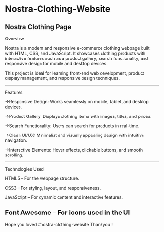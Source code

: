 # Nostra-Clothing-Website

Nostra Clothing Page
---

Overview

Nostra is a modern and responsive e-commerce clothing webpage built with HTML, CSS, and JavaScript. It showcases clothing products with interactive features such as a product gallery, search functionality, and responsive design for mobile and desktop devices.

This project is ideal for learning front-end web development, product display management, and responsive design techniques.

---

Features

->Responsive Design: Works seamlessly on mobile, tablet, and desktop devices.

->Product Gallery: Displays clothing items with images, titles, and prices.

->Search Functionality: Users can search for products in real-time.

->Clean UI/UX: Minimalist and visually appealing design with intuitive navigation.

->Interactive Elements: Hover effects, clickable buttons, and smooth scrolling.

---

Technologies Used

HTML5 – For the webpage structure.

CSS3 – For styling, layout, and responsiveness.

JavaScript – For dynamic content and interactive features.

Font Awesome – For icons used in the UI
---
Hope you loved #nostra-clothing-website
Thankyou !
